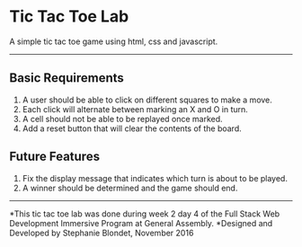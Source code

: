 # Tic Tac Toe Lab
A simple tic tac toe game using html, css and javascript.

---------------------
## Basic Requirements

1. A user should be able to click on different squares to make a move.
2. Each click will alternate between marking an X and O in turn.
3. A cell should not be able to be replayed once marked.
4. Add a reset button that will clear the contents of the board.

## Future Features

1. Fix the display message that indicates which turn is about to be played.
2. A winner should be determined and the game should end.


-------------------
*This tic tac toe lab was done during week 2 day 4 of the Full Stack Web Development Immersive Program at General Assembly. *Designed and Developed by Stephanie Blondet, November 2016
